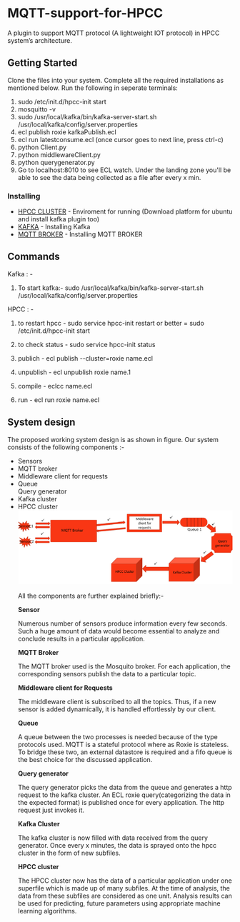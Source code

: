 # MQTT-support-for-HPCC

A plugin to support MQTT protocol (A lightweight IOT protocol) in HPCC system’s architecture.

## Getting Started

Clone the files into your system. Complete all the required installations as mentioned below. 
Run the following in seperate terminals:
1. sudo /etc/init.d/hpcc-init start
2. mosquitto -v
3. sudo /usr/local/kafka/bin/kafka-server-start.sh /usr/local/kafka/config/server.properties
4. ecl publish roxie kafkaPublish.ecl
5. ecl run latestconsume.ecl (once cursor goes to next line, press ctrl-c)
6. python Client.py
7. python middlewareClient.py
8. python querygenerator.py
9. Go to localhost:8010 to see ECL watch. Under the landing zone you'll be able to see the data being collected as a file after every x min.

### Installing

* [HPCC CLUSTER](https://hpccsystems.com/training/documentation/installation-and-administration) - Enviroment for running (Download platform for ubuntu and install kafka plugin too)
* [KAFKA](https://www.digitalocean.com/community/tutorials/how-to-install-apache-kafka-on-ubuntu-14-04) - Installing Kafka
* [MQTT BROKER](https://www.digitalocean.com/community/tutorials/how-to-install-and-secure-the-mosquitto-mqtt-messaging-broker-on-ubuntu-16-04) - Installing MQTT BROKER

## Commands
Kafka : -
1. To start kafka:- sudo /usr/local/kafka/bin/kafka-server-start.sh /usr/local/kafka/config/server.properties


HPCC : -
1. to restart hpcc - sudo service hpcc-init restart
			or better = sudo /etc/init.d/hpcc-init start

2. to check status - sudo service hpcc-init status
3. publich - ecl publish --cluster=roxie name.ecl
4. unpublish - ecl unpublish roxie name.1
5. compile - eclcc name.ecl
6. run - ecl run roxie name.ecl



## System design

The proposed working system design is as shown in figure. Our system consists of the following components :-
<ul>
<li>Sensors</li>
<li>MQTT broker</li>
<li>Middleware client for requests</li>
<li>Queue</li
<li>Query generator</li>
<li>Kafka cluster</li>
<li>HPCC cluster</li>

<img src="model.png" alt ="system design model">

All the components are further explained briefly:-

<b>Sensor</b>

Numerous number of sensors produce information every few seconds. Such a huge amount of data would become essential to analyze and conclude results in a particular application.  

<b>MQTT Broker</b>

The MQTT broker used is the Mosquito broker. For each application, the corresponding sensors publish the data to a particular topic.  

<b>Middleware client for Requests</b>

The middleware client is subscribed to all the topics. Thus, if a new sensor is added dynamically, it is handled effortlessly by our client.

<b>Queue</b>

A queue between the two processes is needed because of the type protocols used. MQTT is a stateful protocol where as Roxie is stateless. To bridge these two, an external datastore is required and a fifo queue is the best choice for the discussed application.

<b>Query generator</b>

The query generator picks the data from the queue and generates a http request to the kafka cluster. An ECL roxie query(categorizing the data in the expected format) is published once for every application. The http request just invokes it.  

<b>Kafka Cluster</b>

The kafka cluster is now filled with data received from the query generator. Once every x minutes,  the data is sprayed onto the hpcc cluster in the form of new subfiles.

<b>HPCC cluster</b>

The HPCC cluster now has the data of a particular application under one superfile which is made up of many subfiles. At the time of analysis, the data from these subfiles are considered as one unit. Analysis results can be used for predicting, future parameters using appropriate machine learning algorithms.


<!-- 
### Break down into end to end tests

Explain what these tests test and why

```
Give an example
```

### And coding style tests

Explain what these tests test and why

```
Give an example
```

## Deployment

Add additional notes about how to deploy this on a live system

## Built With

* [Dropwizard](http://www.dropwizard.io/1.0.2/docs/) - The web framework used
* [Maven](https://maven.apache.org/) - Dependency Management
* [ROME](https://rometools.github.io/rome/) - Used to generate RSS Feeds

## Contributing

Please read [CONTRIBUTING.md](https://gist.github.com/PurpleBooth/b24679402957c63ec426) for details on our code of conduct, and the process for submitting pull requests to us.

## Versioning

We use [SemVer](http://semver.org/) for versioning. For the versions available, see the [tags on this repository](https://github.com/your/project/tags).

## Authors

* **Billie Thompson** - *Initial work* - [PurpleBooth](https://github.com/PurpleBooth)

See also the list of [contributors](https://github.com/your/project/contributors) who participated in this project.

## License

This project is licensed under the MIT License - see the [LICENSE.md](LICENSE.md) file for details

## Acknowledgments

* Hat tip to anyone who's code was used
* Inspiration
* etc -->

